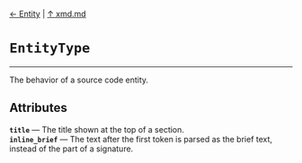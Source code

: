 [&#8592; Entity](xmd--entity.md) | [&#8593; xmd.md](xmd.md)
# `EntityType`
***


The behavior of a source code entity.


## Attributes
**`title`** &#8213; The title shown at the top of a section.  
**`inline_brief`** &#8213; The text after the first token is parsed as the brief text, instead of the part of a signature.  
